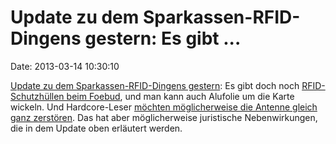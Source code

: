 Update zu dem Sparkassen-RFID-Dingens gestern: Es gibt \...
===========================================================

Date: 2013-03-14 10:30:10

[Update zu dem Sparkassen-RFID-Dingens
gestern](http://kubieziel.de/blog/archives/1550-RFID-in-der-ec-Karte-deaktivieren.html):
Es gibt doch noch [RFID-Schutzhüllen beim
Foebud](https://shop.foebud.org/thema/stoprfid/rfid-nfc-myfare-schutzhuelle-aus-metall-folienausfuehrung.html),
und man kann auch Alufolie um die Karte wickeln. Und Hardcore-Leser
[möchten möglicherweise die Antenne gleich ganz
zerstören](http://kubieziel.de/blog/uploads/ec-karte-mit-antenne.png).
Das hat aber möglicherweise juristische Nebenwirkungen, die in dem
Update oben erläutert werden.

